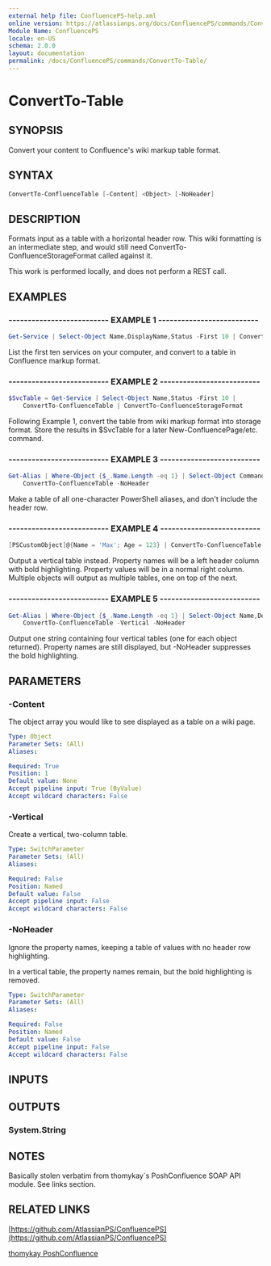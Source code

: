 ```yaml
---
external help file: ConfluencePS-help.xml
online version: https://atlassianps.org/docs/ConfluencePS/commands/ConvertTo-Table/
Module Name: ConfluencePS
locale: en-US
schema: 2.0.0
layout: documentation
permalink: /docs/ConfluencePS/commands/ConvertTo-Table/
---
```

# ConvertTo-Table

## SYNOPSIS

Convert your content to Confluence's wiki markup table format.

## SYNTAX

```powershell
ConvertTo-ConfluenceTable [-Content] <Object> [-NoHeader]
```

## DESCRIPTION

Formats input as a table with a horizontal header row.
This wiki formatting is an intermediate step, and would still need
ConvertTo-ConfluenceStorageFormat called against it.

This work is performed locally, and does not perform a REST call.

## EXAMPLES

### -------------------------- EXAMPLE 1 --------------------------

```powershell
Get-Service | Select-Object Name,DisplayName,Status -First 10 | ConvertTo-ConfluenceTable
```

List the first ten services on your computer, and convert to a table in Confluence markup format.

### -------------------------- EXAMPLE 2 --------------------------

```powershell
$SvcTable = Get-Service | Select-Object Name,Status -First 10 |
    ConvertTo-ConfluenceTable | ConvertTo-ConfluenceStorageFormat
```

Following Example 1, convert the table from wiki markup format into storage format.
Store the results in $SvcTable for a later New-ConfluencePage/etc. command.

### -------------------------- EXAMPLE 3 --------------------------

```powershell
Get-Alias | Where-Object {$_.Name.Length -eq 1} | Select-Object CommandType,DisplayName |
    ConvertTo-ConfluenceTable -NoHeader
```

Make a table of all one-character PowerShell aliases, and don't include the header row.

### -------------------------- EXAMPLE 4 --------------------------

```powershell
[PSCustomObject]@{Name = 'Max'; Age = 123} | ConvertTo-ConfluenceTable -Vertical
```

Output a vertical table instead. Property names will be a left header column
with bold highlighting. Property values will be in a normal right column.
Multiple objects will output as multiple tables, one on top of the next.

### -------------------------- EXAMPLE 5 --------------------------

```powershell
Get-Alias | Where-Object {$_.Name.Length -eq 1} | Select-Object Name,Definition |
    ConvertTo-ConfluenceTable -Vertical -NoHeader
```

Output one string containing four vertical tables (one for each object returned).
Property names are still displayed, but -NoHeader suppresses the bold highlighting.

## PARAMETERS

### -Content

The object array you would like to see displayed as a table on a wiki page.

```yaml
Type: Object
Parameter Sets: (All)
Aliases:

Required: True
Position: 1
Default value: None
Accept pipeline input: True (ByValue)
Accept wildcard characters: False
```

### -Vertical

Create a vertical, two-column table.

```yaml
Type: SwitchParameter
Parameter Sets: (All)
Aliases:

Required: False
Position: Named
Default value: False
Accept pipeline input: False
Accept wildcard characters: False
```

### -NoHeader

Ignore the property names, keeping a table of values with no header row highlighting.

In a vertical table, the property names remain, but the bold highlighting is removed.

```yaml
Type: SwitchParameter
Parameter Sets: (All)
Aliases:

Required: False
Position: Named
Default value: False
Accept pipeline input: False
Accept wildcard characters: False
```

## INPUTS

## OUTPUTS

### System.String

## NOTES

Basically stolen verbatim from thomykay`s PoshConfluence SOAP API module.
See links section.

## RELATED LINKS

[https://github.com/AtlassianPS/ConfluencePS](https://github.com/AtlassianPS/ConfluencePS)

[thomykay PoshConfluence](https://github.com/thomykay/PoshConfluence)
